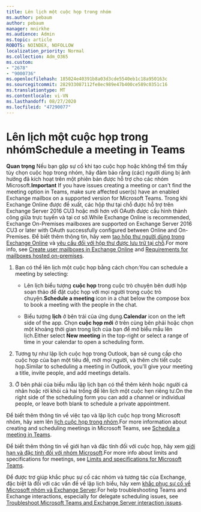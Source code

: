 ```yaml
---
title: Lên lịch một cuộc họp trong nhóm
ms.author: pebaum
author: pebaum
manager: mnirkhe
ms.audience: Admin
ms.topic: article
ROBOTS: NOINDEX, NOFOLLOW
localization_priority: Normal
ms.collection: Adm_O365
ms.custom:
- "2678"
- "9000736"
ms.openlocfilehash: 185024e40391b8a03d3cde5540eb1c18a950163c
ms.sourcegitcommit: 282933087112fe8ec989e47b400ce589c0351c16
ms.translationtype: MT
ms.contentlocale: vi-VN
ms.lasthandoff: 08/27/2020
ms.locfileid: "47290077"
---
```

# <a name="schedule-a-meeting-in-teams"></a><span data-ttu-id="41737-102">Lên lịch một cuộc họp trong nhóm</span><span class="sxs-lookup"><span data-stu-id="41737-102">Schedule a meeting in Teams</span></span>

<span data-ttu-id="41737-103">**Quan trọng** Nếu bạn gặp sự cố khi tạo cuộc họp hoặc không thể tìm thấy tùy chọn cuộc họp trong nhóm, hãy đảm bảo rằng (các) người dùng bị ảnh hưởng đã kích hoạt trên một phiên bản được hỗ trợ cho các nhóm Microsoft.</span><span class="sxs-lookup"><span data-stu-id="41737-103">**Important** If you have issues creating a meeting or can't find the meeting option in Teams, make sure affected user(s) have an enabled Exchange mailbox on a supported version for Microsoft Teams.</span></span> <span data-ttu-id="41737-104">Trong khi Exchange Online được đề xuất, các hộp thư tại chỗ được hỗ trợ trên Exchange Server 2016 CU3 hoặc mới hơn với OAuth được cấu hình thành công giữa trực tuyến và tại cơ sở.</span><span class="sxs-lookup"><span data-stu-id="41737-104">While Exchange Online is recommended, Exchange On-Premises mailboxes are supported on Exchange Server 2016 CU3 or later with OAuth successfully configured between Online and On-Premises.</span></span> <span data-ttu-id="41737-105">Để biết thêm thông tin, hãy xem [tạo hộp thư người dùng trong Exchange Online](https://docs.microsoft.com/exchange/recipients-in-exchange-online/create-user-mailboxes) và [yêu cầu đối với hộp thư được lưu trữ tại chỗ](https://docs.microsoft.com/microsoftteams/exchange-teams-interact#requirements-for-mailboxes-hosted-on-premises).</span><span class="sxs-lookup"><span data-stu-id="41737-105">For more info, see [Create user mailboxes in Exchange Online](https://docs.microsoft.com/exchange/recipients-in-exchange-online/create-user-mailboxes) and [Requirements for mailboxes hosted on-premises](https://docs.microsoft.com/microsoftteams/exchange-teams-interact#requirements-for-mailboxes-hosted-on-premises).</span></span> 

1. <span data-ttu-id="41737-106">Bạn có thể lên lịch một cuộc họp bằng cách chọn:</span><span class="sxs-lookup"><span data-stu-id="41737-106">You can schedule a meeting by selecting:</span></span>

    - <span data-ttu-id="41737-107">Lên lịch biểu tượng **cuộc họp** trong cuộc trò chuyện bên dưới hộp soạn thảo để đặt cuộc họp với mọi người trong cuộc trò chuyện.</span><span class="sxs-lookup"><span data-stu-id="41737-107">**Schedule a meeting** icon in a chat below the compose box to book a meeting with the people in the chat.</span></span>

    - <span data-ttu-id="41737-108">Biểu tượng **lịch** ở bên trái của ứng dụng.</span><span class="sxs-lookup"><span data-stu-id="41737-108">**Calendar** icon on the left side of the app.</span></span> <span data-ttu-id="41737-109">Chọn **cuộc họp mới** ở trên cùng bên phải hoặc chọn một khoảng thời gian trong lịch của bạn để mở biểu mẫu lên lịch.</span><span class="sxs-lookup"><span data-stu-id="41737-109">Either select **New meeting** in the top-right or select a range of time in your calendar to open a scheduling form.</span></span>

2. <span data-ttu-id="41737-110">Tương tự như lập lịch cuộc họp trong Outlook, bạn sẽ cung cấp cho cuộc họp của bạn một tiêu đề, mời mọi người, và thêm chi tiết cuộc họp.</span><span class="sxs-lookup"><span data-stu-id="41737-110">Similar to scheduling a meeting in Outlook, you'll give your meeting a title, invite people, and add meetings details.</span></span>

3. <span data-ttu-id="41737-111">Ở bên phải của biểu mẫu lập lịch bạn có thể thêm kênh hoặc người cá nhân hoặc rời khỏi cả hai trống để lên lịch một cuộc hẹn riêng tư.</span><span class="sxs-lookup"><span data-stu-id="41737-111">On the right side of the scheduling form you can add a channel or individual people, or leave both blank to schedule a private appointment.</span></span>

<span data-ttu-id="41737-112">Để biết thêm thông tin về việc tạo và lập lịch cuộc họp trong Microsoft nhóm, hãy xem lên [lịch cuộc họp trong nhóm](https://support.office.com/article/Schedule-a-meeting-in-Teams-943507a9-8583-4c58-b5d2-8ec8265e04e5).</span><span class="sxs-lookup"><span data-stu-id="41737-112">For more information about creating and scheduling meetings in Microsoft Teams, see [Schedule a meeting in Teams](https://support.office.com/article/Schedule-a-meeting-in-Teams-943507a9-8583-4c58-b5d2-8ec8265e04e5).</span></span>

<span data-ttu-id="41737-113">Để biết thêm thông tin về giới hạn và đặc tính đối với cuộc họp, hãy xem [giới hạn và đặc tính đối với nhóm Microsoft](https://docs.microsoft.com/microsoftteams/limits-specifications-teams#meetings-and-calls).</span><span class="sxs-lookup"><span data-stu-id="41737-113">For more info about limits and specifications for meetings, see [Limits and specifications for Microsoft Teams](https://docs.microsoft.com/microsoftteams/limits-specifications-teams#meetings-and-calls).</span></span>

<span data-ttu-id="41737-114">Để được trợ giúp khắc phục sự cố các nhóm và tương tác của Exchange, đặc biệt là đối với các vấn đề về lập lịch biểu, hãy xem [khắc phục sự cố về Microsoft nhóm và Exchange Server](https://docs.microsoft.com/microsoftteams/troubleshoot/known-issues/teams-exchange-interaction-issue).</span><span class="sxs-lookup"><span data-stu-id="41737-114">For help troubleshooting Teams and Exchange interactions, especially for delegate scheduling issues, see [Troubleshoot Microsoft Teams and Exchange Server interaction issues](https://docs.microsoft.com/microsoftteams/troubleshoot/known-issues/teams-exchange-interaction-issue).</span></span>